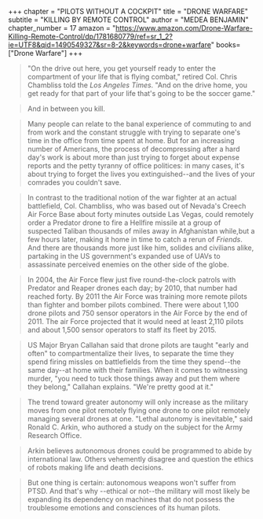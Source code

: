 +++
chapter = "PILOTS WITHOUT A COCKPIT"
title = "DRONE WARFARE"
subtitle = "KILLING BY REMOTE CONTROL"
author = "MEDEA BENJAMIN"
chapter_number = 17
amazon = "https://www.amazon.com/Drone-Warfare-Killing-Remote-Control/dp/1781680779/ref=sr_1_2?ie=UTF8&qid=1490549327&sr=8-2&keywords=drone+warfare"
books=["Drone Warfare"]
+++

> "On the drive out here, you get yourself ready to enter the compartment of your life that is flying combat," retired Col. Chris Chambliss told the _Los Angeles Times_. "And on the drive home, you get ready for that part of your life that's going to be the soccer game."  
  
> And in between you kill.  
  
> Many people can relate to the banal experience of commuting to and from work and the constant struggle with trying to separate one's time in the office from time spent at home. But for an increasing number of Americans, the process of decompressing after a hard day's work is about more than just trying to forget about expense reports and the petty tyranny of office politices: in many cases, it's about trying to forget the lives you extinguished--and the lives of your comrades you couldn't save.  
  
> In contrast to the traditional notion of the war fighter at an actual battlefield, Col. Chambliss, who was based out of Nevada's Creech Air Force Base about forty minutes outside Las Vegas, could remotely order a Predator drone to fire a Hellfire missile at a group of suspected Taliban thousands of miles away in Afghanistan while,but a few hours later, making it home in time to catch a rerun of _Friends_. And there are thousands more just like him, solides and civilians alike, partaking in the US government's expanded use of UAVs to assassinate perceived enemies on the other side of the globe.   

> In 2004, the Air Force flew just five round-the-clock patrols with Predator and Reaper drones each day; by 2010, that number had reached forty. By 2011 the Air Force was training more remote pilots than fighter and bomber pilots combined. There were about 1,100 drone pilots and 750 sensor operators in the Air Force by the end of 2011. The air Force projected that it would need at least 2,110 pilots and about 1,500 sensor operators to staff its fleet by 2015.  
  
> US Major Bryan Callahan said that drone pilots are taught "early and often" to compartmentalize their lives, to separate the time they spend firing missles on battlefields from the time they spend--the same day--at home with their families. When it comes to witnessing murder, "you need to tuck those things away and put them where they belong," Callahan explains. "We're pretty good at it."  
  
> The trend toward greater autonomy will only increase as the military moves from one pilot remotely flying one drone to one pilot remotely managing several drones at one. "Lethal autonomy is inevitable," said Ronald C. Arkin, who authored a study on the subject for the Army Research Office.  
  
> Arkin believes autonomous drones could be programmed to abide by international law. Others vehemently disagree and question the ethics of robots making life and death decisions.  
  
> But one thing is certain: autonomous weapons won't suffer from PTSD. And that's why --ethical or not--the military will most likely be expanding its dependency on machines that do not possess the troublesome emotions and consciences of its human pilots.  
